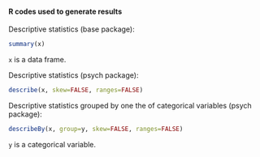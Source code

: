 #### R codes used to generate results 

Descriptive statistics (base package): 

``` r 
summary(x)
```

`x` is a data frame. 

Descriptive statistics (psych package): 

``` r 
describe(x, skew=FALSE, ranges=FALSE)
``` 

Descriptive statistics grouped by one the of categorical variables (psych package): 

``` r 
describeBy(x, group=y, skew=FALSE, ranges=FALSE)
```

`y` is a categorical variable. 
